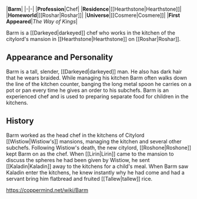 |**Barm**|
|-|-|
|**Profession**|Chef|
|**Residence**|[[Hearthstone\|Hearthstone]]|
|**Homeworld**|[[Roshar\|Roshar]]|
|**Universe**|[[Cosmere\|Cosmere]]|
|**First Appeared**|*The Way of Kings*|

Barm is a [[Darkeyed\|darkeyed]] chef who works in the kitchen of the citylord's mansion in [[Hearthstone\|Hearthstone]] on [[Roshar\|Roshar]].

## Appearance and Personality
Barm is a tall, slender, [[Darkeyed\|darkeyed]] man. He also has dark hair that he wears braided.
While managing his kitchen Barm often walks down the line of the kitchen counter, banging the long metal spoon he carries on a pot or pan every time he gives an order to his subchefs. Barm is an experienced chef and is used to preparing separate food for children in the kitchens.

## History
Barm worked as the head chef in the kitchens of Citylord [[Wistiow\|Wistiow's]] mansions, managing the kitchen and several other subchefs. Following Wistiow's death, the new citylord, [[Roshone\|Roshone]] kept Barm on as the chef. When [[Lirin\|Lirin]] came to the mansion to discuss the spheres he had been given by Wistiow, he sent [[Kaladin\|Kaladin]] away to the kitchens for a child's meal. When Barm saw Kaladin enter the kitchens, he knew instantly why he had come and had a servant bring him flatbread and fruited [[Tallew\|tallew]] rice.



https://coppermind.net/wiki/Barm